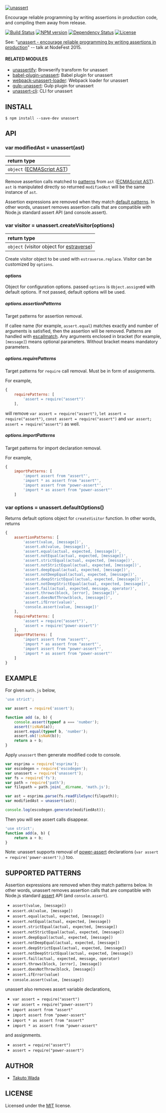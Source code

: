 [![unassert][unassert-banner]][unassert-url]

Encourage reliable programming by writing assertions in production code, and compiling them away from release.

[![Build Status][travis-image]][travis-url]
[![NPM version][npm-image]][npm-url]
[![Dependency Status][depstat-image]][depstat-url]
[![License][license-image]][license-url]

See: "[unassert - encourage reliable programming by writing assertions in production](http://www.slideshare.net/t_wada/unassert)" -- talk at NodeFest 2015.


#### RELATED MODULES

- [unassertify](https://github.com/unassert-js/unassertify): Browserify transform for unassert
- [babel-plugin-unassert](https://github.com/unassert-js/babel-plugin-unassert): Babel plugin for unassert
- [webpack-unassert-loader](https://github.com/zoncoen/webpack-unassert-loader): Webpack loader for unassert
- [gulp-unassert](https://github.com/unassert-js/gulp-unassert): Gulp plugin for unassert
- [unassert-cli](https://github.com/unassert-js/unassert-cli): CLI for unassert


INSTALL
---------------------------------------

```
$ npm install --save-dev unassert
```


API
---------------------------------------

### var modifiedAst = unassert(ast)

| return type                                                   |
|:--------------------------------------------------------------|
| `object` ([ECMAScript AST](https://github.com/estree/estree)) |

Remove assertion calls matched to [patterns](https://github.com/unassert-js/unassert#supported-patterns) from `ast` ([ECMAScript AST](https://github.com/estree/estree)). `ast` is manipulated directly so returned `modifiedAst` will be the same instance of `ast`.

Assertion expressions are removed when they match [default patterns](https://github.com/unassert-js/unassert#supported-patterns). In other words, unassert removes assertion calls that are compatible with Node.js standard assert API (and console.assert).


### var visitor = unassert.createVisitor(options)

| return type                                                                       |
|:----------------------------------------------------------------------------------|
| `object` (visitor object for [estraverse](https://github.com/estools/estraverse)) |

Create visitor object to be used with `estraverse.replace`. Visitor can be customized by `options`.


#### options

Object for configuration options. passed `options` is `Object.assign`ed with default options. If not passed, default options will be used.


##### options.assertionPatterns

Target patterns for assertion removal.

If callee name (for example, `assert.equal`) matches exactly and number of arguments is satisfied, then the assertion will be removed. Patterns are handled with [escallmatch](https://github.com/twada/escallmatch). Any arguments enclosed in bracket (for example, `[message]`) means optional parameters. Without bracket means mandatory parameters.


##### options.requirePatterns

Target patterns for `require` call removal. Must be in form of assignments.

For example,

```js
{
    requirePatterns: [
        'assert = require("assert")'
    ],
```

will remove `var assert = require("assert")`, `let assert = require("assert")`, `const assert = require("assert")` and `var assert; assert = require("assert")` as well.


##### options.importPatterns

Target patterns for import declaration removal.

For example,

```js
{
    importPatterns: [
        'import assert from "assert"',
        'import * as assert from "assert"',
        'import assert from "power-assert"',
        'import * as assert from "power-assert"'
    ]
```

### var options = unassert.defaultOptions()

Returns default options object for `createVisitor` function. In other words, returns

```js
{
    assertionPatterns: [
        'assert(value, [message])',
        'assert.ok(value, [message])',
        'assert.equal(actual, expected, [message])',
        'assert.notEqual(actual, expected, [message])',
        'assert.strictEqual(actual, expected, [message])',
        'assert.notStrictEqual(actual, expected, [message])',
        'assert.deepEqual(actual, expected, [message])',
        'assert.notDeepEqual(actual, expected, [message])',
        'assert.deepStrictEqual(actual, expected, [message])',
        'assert.notDeepStrictEqual(actual, expected, [message])',
        'assert.fail(actual, expected, message, operator)',
        'assert.throws(block, [error], [message])',
        'assert.doesNotThrow(block, [message])',
        'assert.ifError(value)',
        'console.assert(value, [message])'
    ],
    requirePatterns: [
        'assert = require("assert")',
        'assert = require("power-assert")'
    ],
    importPatterns: [
        'import assert from "assert"',
        'import * as assert from "assert"',
        'import assert from "power-assert"',
        'import * as assert from "power-assert"'
    ]
}
```


EXAMPLE
---------------------------------------

For given `math.js` below,

```javascript
'use strict';

var assert = require('assert');

function add (a, b) {
    console.assert(typeof a === 'number');
    assert(!isNaN(a));
    assert.equal(typeof b, 'number');
    assert.ok(!isNaN(b));
    return a + b;
}
```

Apply `unassert` then generate modified code to console.

```javascript
var esprima = require('esprima');
var escodegen = require('escodegen');
var unassert = require('unassert');
var fs = require('fs');
var path = require('path');
var filepath = path.join(__dirname, 'math.js');

var ast = esprima.parse(fs.readFileSync(filepath));
var modifiedAst = unassert(ast);

console.log(escodegen.generate(modifiedAst));
```

Then you will see assert calls disappear.

```javascript
'use strict';
function add(a, b) {
    return a + b;
}
```

Note: unassert supports removal of [power-assert](https://github.com/power-assert-js/power-assert) declarations (`var assert = require('power-assert');`) too.


SUPPORTED PATTERNS
---------------------------------------

Assertion expressions are removed when they match patterns below. In other words, unassert removes assertion calls that are compatible with Node.js standard [assert](https://nodejs.org/api/assert.html) API (and `console.assert`).

* `assert(value, [message])`
* `assert.ok(value, [message])`
* `assert.equal(actual, expected, [message])`
* `assert.notEqual(actual, expected, [message])`
* `assert.strictEqual(actual, expected, [message])`
* `assert.notStrictEqual(actual, expected, [message])`
* `assert.deepEqual(actual, expected, [message])`
* `assert.notDeepEqual(actual, expected, [message])`
* `assert.deepStrictEqual(actual, expected, [message])`
* `assert.notDeepStrictEqual(actual, expected, [message])`
* `assert.fail(actual, expected, message, operator)`
* `assert.throws(block, [error], [message])`
* `assert.doesNotThrow(block, [message])`
* `assert.ifError(value)`
* `console.assert(value, [message])`

unassert also removes assert variable declarations,

* `var assert = require("assert")`
* `var assert = require("power-assert")`
* `import assert from "assert"`
* `import assert from "power-assert"`
* `import * as assert from "assert"`
* `import * as assert from "power-assert"`

and assignments.

* `assert = require("assert")`
* `assert = require("power-assert")`


AUTHOR
---------------------------------------
* [Takuto Wada](https://github.com/twada)


LICENSE
---------------------------------------
Licensed under the [MIT](http://twada.mit-license.org/2015-2016) license.


[unassert-url]: https://github.com/unassert-js/unassert
[unassert-banner]: https://raw.githubusercontent.com/unassert-js/unassert-js-logo/master/banner/banner-official-fullcolor.png

[npm-url]: https://npmjs.org/package/unassert
[npm-image]: https://badge.fury.io/js/unassert.svg

[travis-url]: https://travis-ci.org/unassert-js/unassert
[travis-image]: https://secure.travis-ci.org/unassert-js/unassert.svg?branch=master

[depstat-url]: https://gemnasium.com/unassert-js/unassert
[depstat-image]: https://gemnasium.com/unassert-js/unassert.svg

[license-url]: http://twada.mit-license.org/2015-2016
[license-image]: https://img.shields.io/badge/license-MIT-brightgreen.svg
